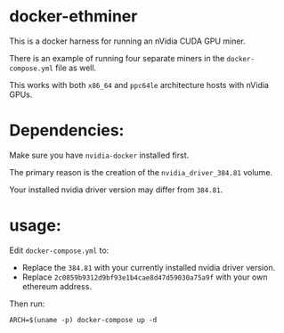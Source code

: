 # docker-ethminer

This is a docker harness for running an nVidia CUDA GPU miner.

There is an example of running four separate miners in the `docker-compose.yml` file as well.

This works with both `x86_64` and `ppc64le` architecture hosts with nVidia GPUs.

# Dependencies:

Make sure you have `nvidia-docker` installed first.

The primary reason is the creation of the `nvidia_driver_384.81` volume.

Your installed nvidia driver version may differ from `384.81`.

# usage:

Edit `docker-compose.yml` to:

- Replace the `384.81` with your currently installed nvidia driver version.
- Replace `2c0859b9312d9bf93e1b4cae8d47d59030a75a9f` with your own ethereum address.

Then run:

    ARCH=$(uname -p) docker-compose up -d

